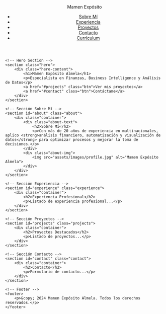 <!DOCTYPE html>
<html lang="es">

<head>
    <link rel="stylesheet" href="Style.css">
    <meta charset="UTF-8">
    <meta name="viewport" content="width=device-width, initial-scale=1.0">
    <title>Mamen Expósito Almela | Portafolio</title>
    <link rel="stylesheet" href="styles.css">
    <script src="https://kit.fontawesome.com/a076d05399.js" crossorigin="anonymous"></script>
</head>
<body>
    <!-- Barra de Navegación -->
    <header>
        <nav>
            <div class="logo">Mamen Expósito</div>
            <ul class="nav-links">
                <li><a href="#about">Sobre Mí</a></li>
                <li><a href="#experience">Experiencia</a></li>
                <li><a href="#projects">Proyectos</a></li>
                <li><a href="#contact">Contacto</a></li>
                <li><a href="resume.pdf" class="btn">Currículum</a></li>
            </ul>
        </nav>
    </header>

    <!-- Hero Section -->
    <section class="hero">
        <div class="hero-content">
            <h1>Mamen Expósito Almela</h1>
            <p>Especialista en Finanzas, Business Intelligence y Análisis de Datos</p>
            <a href="#projects" class="btn">Ver mis proyectos</a>
            <a href="#contact" class="btn">Contáctame</a>
        </div>
    </section>

    <!-- Sección Sobre Mí -->
    <section id="about" class="about">
        <div class="container">
            <div class="about-text">
                <h2>Sobre Mí</h2>
                <p>Con más de 20 años de experiencia en multinacionales, aplico <strong>análisis financiero, automatización y visualización de datos</strong> para optimizar procesos y mejorar la toma de decisiones.</p>
            </div>
            <div class="about-img">
                <img src="assets/images/profile.jpg" alt="Mamen Expósito Almela">
            </div>
        </div>
    </section>

    <!-- Sección Experiencia -->
    <section id="experience" class="experience">
        <div class="container">
            <h2>Experiencia Profesional</h2>
            <p>Listado de experiencia profesional...</p>
        </div>
    </section>

    <!-- Sección Proyectos -->
    <section id="projects" class="projects">
        <div class="container">
            <h2>Proyectos Destacados</h2>
            <p>Listado de proyectos...</p>
        </div>
    </section>

    <!-- Sección Contacto -->
    <section id="contact" class="contact">
        <div class="container">
            <h2>Contacto</h2>
            <p>Formulario de contacto...</p>
        </div>
    </section>

    <!-- Footer -->
    <footer>
        <p>&copy; 2024 Mamen Expósito Almela. Todos los derechos reservados.</p>
    </footer>
</body>
</html>
